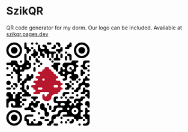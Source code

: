 # SzikQR

QR code generator for my dorm. Our logo can be included. Available at [szikqr.pages.dev](https://szikqr.pages.dev)

![example](/preview.png)
